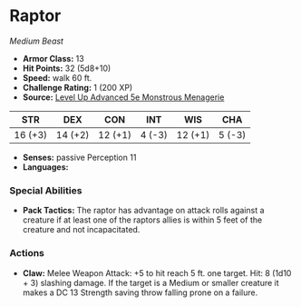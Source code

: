 # Raptor

*Medium* *Beast*

- **Armor Class:** 13
- **Hit Points:** 32 (5d8+10)
- **Speed:** walk 60 ft.
- **Challenge Rating:** 1 (200 XP)
- **Source:** [Level Up Advanced 5e Monstrous Menagerie](https://www.levelup5e.com)

| STR | DEX | CON | INT | WIS | CHA |
| --- | --- | --- | --- | --- | --- |
| 16 (+3) | 14 (+2) | 12 (+1) | 4 (-3) | 12 (+1) | 5 (-3) |

- **Senses:** passive Perception 11
- **Languages:** 
### Special Abilities
- **Pack Tactics:** The raptor has advantage on attack rolls against a creature if at least one of the raptors allies is within 5 feet of the creature and not incapacitated.
### Actions
- **Claw:** Melee Weapon Attack: +5 to hit  reach 5 ft.  one target. Hit: 8 (1d10 + 3) slashing damage. If the target is a Medium or smaller creature  it makes a DC 13 Strength saving throw  falling prone on a failure.
